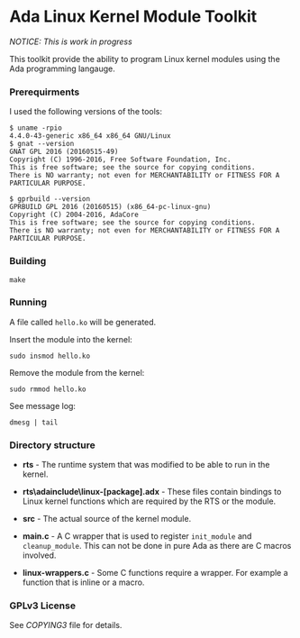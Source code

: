 Ada Linux Kernel Module Toolkit
===============================

_NOTICE: This is work in progress_

This toolkit provide the ability to program Linux kernel modules using the Ada programming langauge.

### Prerequirments

I used the following versions of the tools:

```
$ uname -rpio
4.4.0-43-generic x86_64 x86_64 GNU/Linux
$ gnat --version
GNAT GPL 2016 (20160515-49)
Copyright (C) 1996-2016, Free Software Foundation, Inc.
This is free software; see the source for copying conditions.
There is NO warranty; not even for MERCHANTABILITY or FITNESS FOR A PARTICULAR PURPOSE.

$ gprbuild --version
GPRBUILD GPL 2016 (20160515) (x86_64-pc-linux-gnu)
Copyright (C) 2004-2016, AdaCore
This is free software; see the source for copying conditions.
There is NO warranty; not even for MERCHANTABILITY or FITNESS FOR A PARTICULAR PURPOSE.
```

### Building

``` make ```

### Running

A file called ```hello.ko``` will be generated.

Insert the module into the kernel:

```sudo insmod hello.ko```

Remove the module from the kernel:

```sudo rmmod hello.ko ```

See message log:

```dmesg | tail```

### Directory structure


* **rts** - The runtime system that was modified to be able to run in the kernel.

* **rts\adainclude\linux-[package].adx** - These files contain bindings to Linux kernel functions which are required by the RTS or the module.

* **src** - The actual source of the kernel module.

* **main.c** - A C wrapper that is used to register ```init_module``` and ```cleanup_module```. This can not be done in pure Ada as there are C macros involved. 

* **linux-wrappers.c** - Some C functions require a wrapper. For example a function that is inline or a macro.

### GPLv3 License

See _COPYING3_ file for details.
